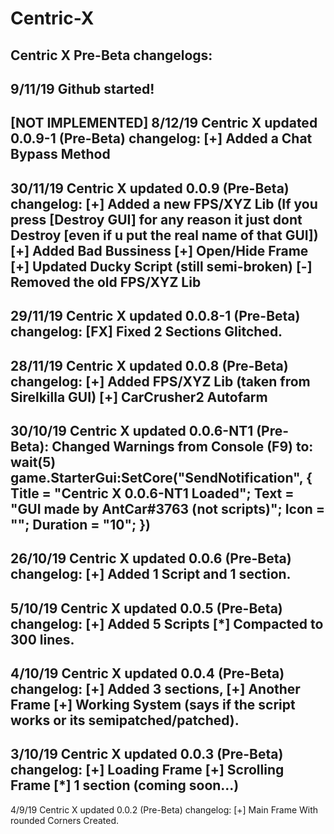 # Centric-X
Centric X Pre-Beta changelogs:
----------------------
9/11/19 Github started!
-----------------------
[NOT IMPLEMENTED] 8/12/19 Centric X updated 0.0.9-1 (Pre-Beta) changelog:
[+] Added a Chat Bypass Method
------------------------------
30/11/19 Centric X updated 0.0.9 (Pre-Beta) changelog:
[+] Added a new FPS/XYZ Lib (If you press [Destroy GUI] for any reason it just dont Destroy [even if u put the real name of that GUI])
[+] Added Bad Bussiness
[+] Open/Hide Frame
[+] Updated Ducky Script (still semi-broken)
[-] Removed the old FPS/XYZ Lib
-------------------------------
29/11/19 Centric X updated 0.0.8-1 (Pre-Beta) changelog:
[FX] Fixed 2 Sections Glitched.
-------------------------------
28/11/19 Centric X updated 0.0.8 (Pre-Beta) changelog:
[+] Added FPS/XYZ Lib (taken from Sirelkilla GUI)
[+] CarCrusher2 Autofarm
-------------------------------------------------
30/10/19 Centric X updated 0.0.6-NT1 (Pre-Beta): Changed Warnings from Console (F9) to:
wait(5)
game.StarterGui:SetCore("SendNotification", {
    Title = "Centric X 0.0.6-NT1 Loaded";
    Text = "GUI made by AntCar#3763 (not scripts)";
    Icon = "";
    Duration = "10";
})
-----------------------------------------------------
26/10/19 Centric X updated 0.0.6 (Pre-Beta) changelog: 
[+] Added 1 Script and 1 section.
---------------------------------
5/10/19 Centric X updated 0.0.5 (Pre-Beta) changelog: 
[+] Added 5 Scripts 
[*] Compacted to 300 lines.
-----------------------------
4/10/19 Centric X updated 0.0.4 (Pre-Beta) changelog:
[+] Added 3 sections, 
[+] Another Frame 
[+] Working System (says if the script works or its semipatched/patched).
---------------------------------------------------------------------------
3/10/19 Centric X updated 0.0.3 (Pre-Beta) changelog: 
[+] Loading Frame
[+] Scrolling Frame 
[*] 1 section (coming soon...)
-----------------------------
4/9/19 Centric X updated 0.0.2 (Pre-Beta) changelog:
[+] Main Frame With rounded Corners Created.
